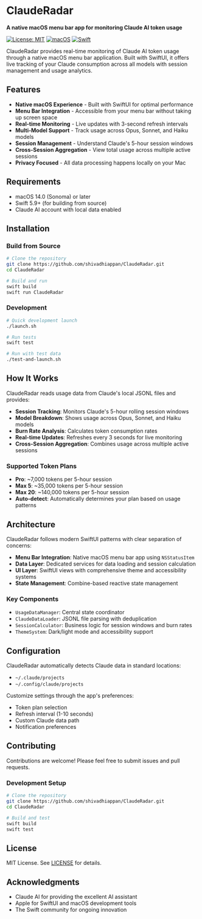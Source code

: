 # ClaudeRadar

**A native macOS menu bar app for monitoring Claude AI token usage**

[![License: MIT](https://img.shields.io/badge/License-MIT-yellow.svg)](https://opensource.org/licenses/MIT)
[![macOS](https://img.shields.io/badge/macOS-14.0+-blue.svg)](https://www.apple.com/macos/)
[![Swift](https://img.shields.io/badge/Swift-5.9+-orange.svg)](https://swift.org/)

ClaudeRadar provides real-time monitoring of Claude AI token usage through a native macOS menu bar application. Built with SwiftUI, it offers live tracking of your Claude consumption across all models with session management and usage analytics.

## Features

- **Native macOS Experience** - Built with SwiftUI for optimal performance
- **Menu Bar Integration** - Accessible from your menu bar without taking up screen space
- **Real-time Monitoring** - Live updates with 3-second refresh intervals
- **Multi-Model Support** - Track usage across Opus, Sonnet, and Haiku models
- **Session Management** - Understand Claude's 5-hour session windows
- **Cross-Session Aggregation** - View total usage across multiple active sessions
- **Privacy Focused** - All data processing happens locally on your Mac

## Requirements

- macOS 14.0 (Sonoma) or later
- Swift 5.9+ (for building from source)
- Claude AI account with local data enabled

## Installation

### Build from Source

```bash
# Clone the repository
git clone https://github.com/shivadhiappan/ClaudeRadar.git
cd ClaudeRadar

# Build and run
swift build
swift run ClaudeRadar
```

### Development

```bash
# Quick development launch
./launch.sh

# Run tests
swift test

# Run with test data
./test-and-launch.sh
```

## How It Works

ClaudeRadar reads usage data from Claude's local JSONL files and provides:

- **Session Tracking**: Monitors Claude's 5-hour rolling session windows
- **Model Breakdown**: Shows usage across Opus, Sonnet, and Haiku models
- **Burn Rate Analysis**: Calculates token consumption rates
- **Real-time Updates**: Refreshes every 3 seconds for live monitoring
- **Cross-Session Aggregation**: Combines usage across multiple active sessions

### Supported Token Plans
- **Pro**: ~7,000 tokens per 5-hour session
- **Max 5**: ~35,000 tokens per 5-hour session  
- **Max 20**: ~140,000 tokens per 5-hour session
- **Auto-detect**: Automatically determines your plan based on usage patterns

## Architecture

ClaudeRadar follows modern SwiftUI patterns with clear separation of concerns:

- **Menu Bar Integration**: Native macOS menu bar app using `NSStatusItem`
- **Data Layer**: Dedicated services for data loading and session calculation
- **UI Layer**: SwiftUI views with comprehensive theme and accessibility systems
- **State Management**: Combine-based reactive state management

### Key Components
- `UsageDataManager`: Central state coordinator
- `ClaudeDataLoader`: JSONL file parsing with deduplication
- `SessionCalculator`: Business logic for session windows and burn rates
- `ThemeSystem`: Dark/light mode and accessibility support

## Configuration

ClaudeRadar automatically detects Claude data in standard locations:
- `~/.claude/projects`
- `~/.config/claude/projects`

Customize settings through the app's preferences:
- Token plan selection
- Refresh interval (1-10 seconds)
- Custom Claude data path
- Notification preferences

## Contributing

Contributions are welcome! Please feel free to submit issues and pull requests.

### Development Setup

```bash
# Clone the repository
git clone https://github.com/shivadhiappan/ClaudeRadar.git
cd ClaudeRadar

# Build and test
swift build
swift test
```

## License

MIT License. See [LICENSE](LICENSE) for details.

## Acknowledgments

- Claude AI for providing the excellent AI assistant
- Apple for SwiftUI and macOS development tools
- The Swift community for ongoing innovation